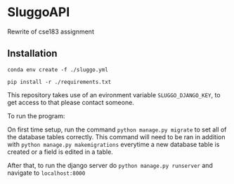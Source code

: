 # SluggoAPI
Rewrite of cse183 assignment

## Installation

`conda env create -f ./sluggo.yml`

`pip install -r ./requirements.txt`

This repository takes use of an evironment variable `SLUGGO_DJANGO_KEY`, to get access to that please contact someone.

To run the program:

On first time setup, run the command `python manage.py migrate` to set all of the database tables correctly. This command will need to be ran in addition with `python manage.py makemigrations` everytime a new database table is created or a field is edited in a table.

After that, to run the django server do `python manage.py runserver` and navigate to `localhost:8000`